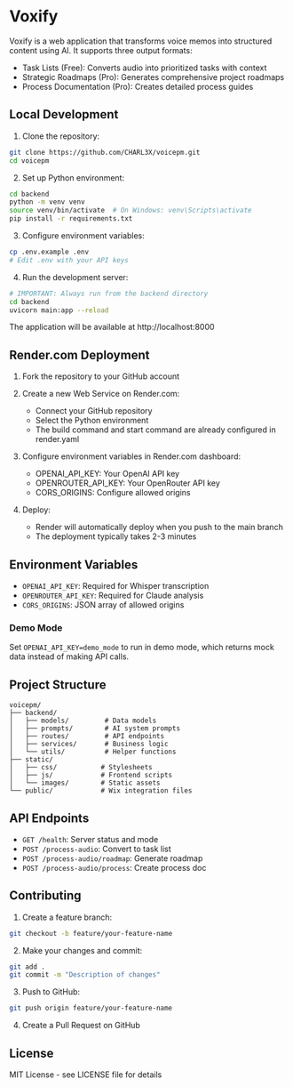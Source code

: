 # Voxify

Voxify is a web application that transforms voice memos into structured content using AI. It supports three output formats:
- Task Lists (Free): Converts audio into prioritized tasks with context
- Strategic Roadmaps (Pro): Generates comprehensive project roadmaps
- Process Documentation (Pro): Creates detailed process guides

## Local Development

1. Clone the repository:
```bash
git clone https://github.com/CHARL3X/voicepm.git
cd voicepm
```

2. Set up Python environment:
```bash
cd backend
python -m venv venv
source venv/bin/activate  # On Windows: venv\Scripts\activate
pip install -r requirements.txt
```

3. Configure environment variables:
```bash
cp .env.example .env
# Edit .env with your API keys
```

4. Run the development server:
```bash
# IMPORTANT: Always run from the backend directory
cd backend
uvicorn main:app --reload
```

The application will be available at http://localhost:8000

## Render.com Deployment

1. Fork the repository to your GitHub account

2. Create a new Web Service on Render.com:
   - Connect your GitHub repository
   - Select the Python environment
   - The build command and start command are already configured in render.yaml

3. Configure environment variables in Render.com dashboard:
   - OPENAI_API_KEY: Your OpenAI API key
   - OPENROUTER_API_KEY: Your OpenRouter API key
   - CORS_ORIGINS: Configure allowed origins

4. Deploy:
   - Render will automatically deploy when you push to the main branch
   - The deployment typically takes 2-3 minutes

## Environment Variables

- `OPENAI_API_KEY`: Required for Whisper transcription
- `OPENROUTER_API_KEY`: Required for Claude analysis
- `CORS_ORIGINS`: JSON array of allowed origins

### Demo Mode
Set `OPENAI_API_KEY=demo_mode` to run in demo mode, which returns mock data instead of making API calls.

## Project Structure

```
voicepm/
├── backend/
│   ├── models/         # Data models
│   ├── prompts/        # AI system prompts
│   ├── routes/         # API endpoints
│   ├── services/       # Business logic
│   └── utils/          # Helper functions
├── static/
│   ├── css/           # Stylesheets
│   ├── js/            # Frontend scripts
│   └── images/        # Static assets
└── public/            # Wix integration files
```

## API Endpoints

- `GET /health`: Server status and mode
- `POST /process-audio`: Convert to task list
- `POST /process-audio/roadmap`: Generate roadmap
- `POST /process-audio/process`: Create process doc

## Contributing

1. Create a feature branch:
```bash
git checkout -b feature/your-feature-name
```

2. Make your changes and commit:
```bash
git add .
git commit -m "Description of changes"
```

3. Push to GitHub:
```bash
git push origin feature/your-feature-name
```

4. Create a Pull Request on GitHub

## License

MIT License - see LICENSE file for details
